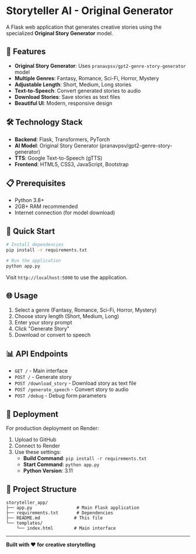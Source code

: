 # Storyteller AI - Original Generator

A Flask web application that generates creative stories using the specialized **Original Story Generator** model.

## 🚀 Features

- **Original Story Generator**: Uses `pranavpsv/gpt2-genre-story-generator` model
- **Multiple Genres**: Fantasy, Romance, Sci-Fi, Horror, Mystery
- **Adjustable Length**: Short, Medium, Long stories
- **Text-to-Speech**: Convert generated stories to audio
- **Download Stories**: Save stories as text files
- **Beautiful UI**: Modern, responsive design

## 🛠️ Technology Stack

- **Backend**: Flask, Transformers, PyTorch
- **AI Model**: Original Story Generator (pranavpsv/gpt2-genre-story-generator)
- **TTS**: Google Text-to-Speech (gTTS)
- **Frontend**: HTML5, CSS3, JavaScript, Bootstrap

## 📋 Prerequisites

- Python 3.8+
- 2GB+ RAM recommended
- Internet connection (for model download)

## 🚀 Quick Start

```bash
# Install dependencies
pip install -r requirements.txt

# Run the application
python app.py
```

Visit `http://localhost:5000` to use the application.

## 🌐 Usage

1. Select a genre (Fantasy, Romance, Sci-Fi, Horror, Mystery)
2. Choose story length (Short, Medium, Long)
3. Enter your story prompt
4. Click "Generate Story"
5. Download or convert to speech

## 📊 API Endpoints

- `GET /` - Main interface
- `POST /` - Generate story
- `POST /download_story` - Download story as text file
- `POST /generate_speech` - Convert story to audio
- `POST /debug` - Debug form parameters

## 🚀 Deployment

For production deployment on Render:

1. Upload to GitHub
2. Connect to Render
3. Use these settings:
   - **Build Command**: `pip install -r requirements.txt`
   - **Start Command**: `python app.py`
   - **Python Version**: 3.11

## 📁 Project Structure

```
storyteller_app/
├── app.py                 # Main Flask application
├── requirements.txt       # Dependencies
├── README.md             # This file
└── templates/
    └── index.html        # Main interface
```

---
**Built with ❤️ for creative storytelling**
